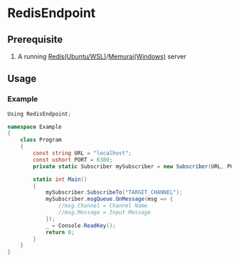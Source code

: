# RedisEndpoint
## Prerequisite
1. A running [Redis(Ubuntu/WSL)](https://redis.io/)/[Memurai(Windows)](https://www.memurai.com/) server
## Usage
### Example
```csharp
Using RedisEndpoint;

namespace Example
{
    class Program
    {
        const string URL = "localhost";
        const ushort PORT = 6380;
        private static Subscriber mySubscriber = new Subscriber(URL, PORT);

        static int Main()
        {
            mySubscriber.SubscribeTo("TARGET_CHANNEL");
            mySubscriber.msgQueue.OnMessage(msg => {
                //msg.Channel = Channel Name
                //msg.Message = Input Message
            });
            _ = Console.ReadKey();
            return 0;
        }
    }
}
```